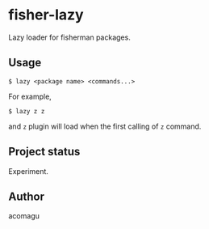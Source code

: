 # fisher-lazy

Lazy loader for fisherman packages.

## Usage

```fish
$ lazy <package name> <commands...>
```

For example,

```fish
$ lazy z z
```

and `z` plugin will load when the first calling of `z` command.

## Project status

Experiment.

## Author

acomagu
